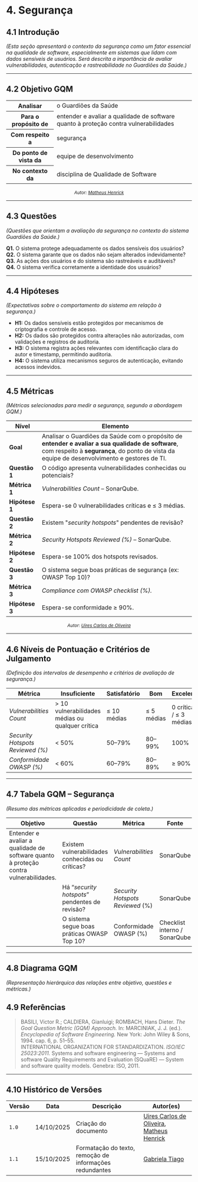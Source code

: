 # 4. Segurança

## 4.1 Introdução
*(Esta seção apresentará o contexto da segurança como um fator essencial na qualidade de software, especialmente em sistemas que lidam com dados sensíveis de usuários. Será descrita a importância de avaliar vulnerabilidades, autenticação e rastreabilidade no Guardiões da Saúde.)*

---

## 4.2 Objetivo GQM

<table>
  <tr><th>Analisar</th><td>o Guardiões da Saúde</td></tr>
  <tr><th>Para o propósito de</th><td>entender e avaliar a qualidade de software quanto à proteção contra vulnerabilidades</td></tr>
  <tr><th>Com respeito a</th><td>segurança</td></tr>
  <tr><th>Do ponto de vista da</th><td>equipe de desenvolvimento</td></tr>
  <tr><th>No contexto da</th><td>disciplina de Qualidade de Software</td></tr>
</table>

<div align="center">
  <span style="font-size: 12px; font-style: italic;">
    Autor: <a href="https://github.com/MatheusHenrickSantos">Matheus Henrick</a>
  </span>
</div>

---

## 4.3 Questões
*(Questões que orientam a avaliação da segurança no contexto do sistema Guardiões da Saúde.)*

**Q1.** O sistema protege adequadamente os dados sensíveis dos usuários?  
**Q2.** O sistema garante que os dados não sejam alterados indevidamente?  
**Q3.** As ações dos usuários e do sistema são rastreáveis e auditáveis?  
**Q4.** O sistema verifica corretamente a identidade dos usuários?

---

## 4.4 Hipóteses
*(Expectativas sobre o comportamento do sistema em relação à segurança.)*

- **H1:** Os dados sensíveis estão protegidos por mecanismos de criptografia e controle de acesso.  
- **H2:** Os dados são protegidos contra alterações não autorizadas, com validações e registros de auditoria.  
- **H3:** O sistema registra ações relevantes com identificação clara do autor e timestamp, permitindo auditoria.  
- **H4:** O sistema utiliza mecanismos seguros de autenticação, evitando acessos indevidos.

---

## 4.5 Métricas
*(Métricas selecionadas para medir a segurança, segundo a abordagem GQM.)*

| Nível | Elemento |
|-------|-----------|
| **Goal** | Analisar o Guardiões da Saúde com o propósito de **entender e avaliar a sua qualidade de software**, com respeito à **segurança**, do ponto de vista da equipe de desenvolvimento e gestores de TI. |
| **Questão 1** | O código apresenta vulnerabilidades conhecidas ou potenciais? |
| **Métrica 1** | _Vulnerabilities Count_ – SonarQube. |
| **Hipótese 1** | Espera-se 0 vulnerabilidades críticas e ≤ 3 médias. |
| **Questão 2** | Existem "_security hotspots_" pendentes de revisão? |
| **Métrica 2** | _Security Hotspots Reviewed (%)_ – SonarQube. |
| **Hipótese 2** | Espera-se 100% dos hotspots revisados. |
| **Questão 3** | O sistema segue boas práticas de segurança (ex: OWASP Top 10)? |
| **Métrica 3** | _Compliance com OWASP checklist (%)._ |
| **Hipótese 3** | Espera-se conformidade ≥ 90%. |

<div align="center">
  <span style="font-size: 12px; font-style: italic;">
    Autor: <a href="https://github.com/uires2023">Uires Carlos de Oliveira</a>
  </span>
</div>

---

## 4.6 Níveis de Pontuação e Critérios de Julgamento
*(Definição dos intervalos de desempenho e critérios de avaliação de segurança.)*

| Métrica | Insuficiente | Satisfatório | Bom | Excelente |
|----------|---------------|--------------|------|------------|
| _Vulnerabilities Count_ | > 10 vulnerabilidades médias ou qualquer crítica | ≤ 10 médias | ≤ 5 médias | 0 críticas / ≤ 3 médias |
| _Security Hotspots Reviewed (%)_ | < 50% | 50–79% | 80–99% | 100% |
| _Conformidade OWASP (%)_ | < 60% | 60–79% | 80–89% | ≥ 90% |

---

## 4.7 Tabela GQM – Segurança
*(Resumo das métricas aplicadas e periodicidade de coleta.)*

| Objetivo | Questão | Métrica | Fonte | Periodicidade | Alvo |
|-----------|----------|----------|--------|----------------|------|
| Entender e avaliar a qualidade de software quanto à proteção contra vulnerabilidades. | Existem vulnerabilidades conhecidas ou críticas? | _Vulnerabilities Count_ | SonarQube | Mensal | 0 críticas / ≤ 3 médias |
| | Há “_security hotspots_” pendentes de revisão? | _Security Hotspots Reviewed_ (%) | SonarQube | Mensal | 100% revisados |
| | O sistema segue boas práticas OWASP Top 10? | Conformidade OWASP (%) | Checklist interno / SonarQube | Trimestral | ≥ 90% |

---

## 4.8 Diagrama GQM
*(Representação hierárquica das relações entre objetivo, questões e métricas.)*


## 4.9 Referências

> BASILI, Victor R.; CALDIERA, Gianluigi; ROMBACH, Hans Dieter. *The Goal Question Metric (GQM) Approach.* In: MARCINIAK, J. J. (ed.). *Encyclopedia of Software Engineering.* New York: John Wiley & Sons, 1994. cap. 6, p. 51–55.  
> INTERNATIONAL ORGANIZATION FOR STANDARDIZATION. *ISO/IEC 25023:2011.* Systems and software engineering — Systems and software Quality Requirements and Evaluation (SQuaRE) — System and software quality models. Genebra: ISO, 2011.

---

## 4.10 Histórico de Versões

| Versão | Data | Descrição | Autor(es) |
|--------|------|------------|------------|
| `1.0` | 14/10/2025 | Criação do documento | [Uires Carlos de Oliveira](https://github.com/uires2023), [Matheus Henrick](https://github.com/MatheusHenrickSantos) |
| `1.1` | 15/10/2025 | Formatação do texto, remoção de informações redundantes | [Gabriela Tiago](https://github.com/GabrielaTiago) |
